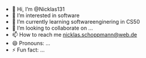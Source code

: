 - 👋 Hi, I’m @Nicklas131
- 👀 I’m interested in software
- 🌱 I’m currently learning softwareenginering in CS50
- 💞️ I’m looking to collaborate on ...
- 📫 How to reach me nicklas.schoppmann@web.de  
- 😄 Pronouns: ...
- ⚡ Fun fact: ...

<!---
Nicklas131/Nicklas131 is a ✨ special ✨ repository because its `README.md` (this file) appears on your GitHub profile.
You can click the Preview link to take a look at your changes.
--->

